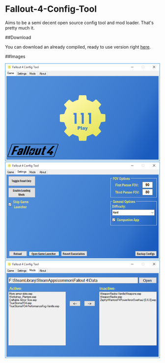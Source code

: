 # Fallout-4-Config-Tool
Aims to be a semi decent open source config tool and mod loader.
That's pretty much it.

##Download

You can download an already compiled, ready to use version right [here](https://github.com/FlakTheMighty/Fallout-4-Config-Tool/blob/master/Stable-Release/Fallout%204%20Launcher.exe?raw=true).

##Images

![Main](/Preview-Images/main.png?raw=true "Main")
![Settings](/Preview-Images/settings.png?raw=true "Settings")
![Mods](/Preview-Images/mods.png?raw=true "Mods")

